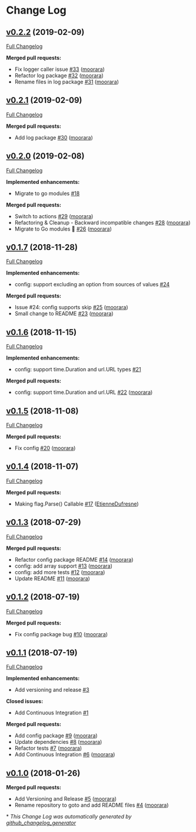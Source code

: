 # Change Log

## [v0.2.2](https://github.com/moorara/goto/tree/v0.2.2) (2019-02-09)
[Full Changelog](https://github.com/moorara/goto/compare/v0.2.1...v0.2.2)

**Merged pull requests:**

- Fix logger caller issue [\#33](https://github.com/moorara/goto/pull/33) ([moorara](https://github.com/moorara))
- Refactor log package [\#32](https://github.com/moorara/goto/pull/32) ([moorara](https://github.com/moorara))
- Rename files in log package [\#31](https://github.com/moorara/goto/pull/31) ([moorara](https://github.com/moorara))

## [v0.2.1](https://github.com/moorara/goto/tree/v0.2.1) (2019-02-09)
[Full Changelog](https://github.com/moorara/goto/compare/v0.2.0...v0.2.1)

**Merged pull requests:**

- Add log package [\#30](https://github.com/moorara/goto/pull/30) ([moorara](https://github.com/moorara))

## [v0.2.0](https://github.com/moorara/goto/tree/v0.2.0) (2019-02-08)
[Full Changelog](https://github.com/moorara/goto/compare/v0.1.7...v0.2.0)

**Implemented enhancements:**

- Migrate to go modules [\#18](https://github.com/moorara/goto/issues/18)

**Merged pull requests:**

- Switch to actions [\#29](https://github.com/moorara/goto/pull/29) ([moorara](https://github.com/moorara))
- Refactoring & Cleanup - Backward incompatible changes [\#28](https://github.com/moorara/goto/pull/28) ([moorara](https://github.com/moorara))
- Migrate to Go modules 🎉 [\#26](https://github.com/moorara/goto/pull/26) ([moorara](https://github.com/moorara))

## [v0.1.7](https://github.com/moorara/goto/tree/v0.1.7) (2018-11-28)
[Full Changelog](https://github.com/moorara/goto/compare/v0.1.6...v0.1.7)

**Implemented enhancements:**

- config: support excluding an option from sources of values [\#24](https://github.com/moorara/goto/issues/24)

**Merged pull requests:**

- Issue \#24: config supports skip [\#25](https://github.com/moorara/goto/pull/25) ([moorara](https://github.com/moorara))
- Small change to README [\#23](https://github.com/moorara/goto/pull/23) ([moorara](https://github.com/moorara))

## [v0.1.6](https://github.com/moorara/goto/tree/v0.1.6) (2018-11-15)
[Full Changelog](https://github.com/moorara/goto/compare/v0.1.5...v0.1.6)

**Implemented enhancements:**

- config: support time.Duration and url.URL types [\#21](https://github.com/moorara/goto/issues/21)

**Merged pull requests:**

- config: support time.Duration and url.URL [\#22](https://github.com/moorara/goto/pull/22) ([moorara](https://github.com/moorara))

## [v0.1.5](https://github.com/moorara/goto/tree/v0.1.5) (2018-11-08)
[Full Changelog](https://github.com/moorara/goto/compare/v0.1.4...v0.1.5)

**Merged pull requests:**

- Fix config [\#20](https://github.com/moorara/goto/pull/20) ([moorara](https://github.com/moorara))

## [v0.1.4](https://github.com/moorara/goto/tree/v0.1.4) (2018-11-07)
[Full Changelog](https://github.com/moorara/goto/compare/v0.1.3...v0.1.4)

**Merged pull requests:**

- Making flag.Parse\(\) Callable [\#17](https://github.com/moorara/goto/pull/17) ([EtienneDufresne](https://github.com/EtienneDufresne))

## [v0.1.3](https://github.com/moorara/goto/tree/v0.1.3) (2018-07-29)
[Full Changelog](https://github.com/moorara/goto/compare/v0.1.2...v0.1.3)

**Merged pull requests:**

- Refactor config package README [\#14](https://github.com/moorara/goto/pull/14) ([moorara](https://github.com/moorara))
- config: add array support [\#13](https://github.com/moorara/goto/pull/13) ([moorara](https://github.com/moorara))
- config: add more tests [\#12](https://github.com/moorara/goto/pull/12) ([moorara](https://github.com/moorara))
- Update README [\#11](https://github.com/moorara/goto/pull/11) ([moorara](https://github.com/moorara))

## [v0.1.2](https://github.com/moorara/goto/tree/v0.1.2) (2018-07-19)
[Full Changelog](https://github.com/moorara/goto/compare/v0.1.1...v0.1.2)

**Merged pull requests:**

- Fix config package bug [\#10](https://github.com/moorara/goto/pull/10) ([moorara](https://github.com/moorara))

## [v0.1.1](https://github.com/moorara/goto/tree/v0.1.1) (2018-07-19)
[Full Changelog](https://github.com/moorara/goto/compare/v0.1.0...v0.1.1)

**Implemented enhancements:**

- Add versioning and release [\#3](https://github.com/moorara/goto/issues/3)

**Closed issues:**

- Add Continuous Integration [\#1](https://github.com/moorara/goto/issues/1)

**Merged pull requests:**

- Add config package [\#9](https://github.com/moorara/goto/pull/9) ([moorara](https://github.com/moorara))
- Update dependencies [\#8](https://github.com/moorara/goto/pull/8) ([moorara](https://github.com/moorara))
- Refactor tests [\#7](https://github.com/moorara/goto/pull/7) ([moorara](https://github.com/moorara))
- Add Continuous Integration [\#6](https://github.com/moorara/goto/pull/6) ([moorara](https://github.com/moorara))

## [v0.1.0](https://github.com/moorara/goto/tree/v0.1.0) (2018-01-26)
**Merged pull requests:**

- Add Versioning and Release [\#5](https://github.com/moorara/goto/pull/5) ([moorara](https://github.com/moorara))
- Rename repository to goto and add README files [\#4](https://github.com/moorara/goto/pull/4) ([moorara](https://github.com/moorara))



\* *This Change Log was automatically generated by [github_changelog_generator](https://github.com/skywinder/Github-Changelog-Generator)*